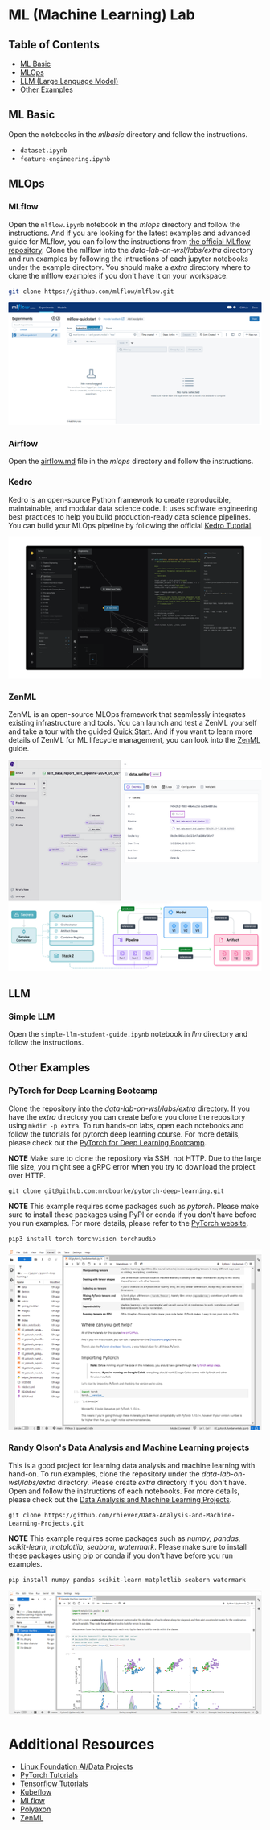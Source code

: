 # ML (Machine Learning) Lab

## Table of Contents
- [ML Basic](#ml-basic)
- [MLOps](#mlops)
- [LLM (Large Language Model)](#llm)
- [Other Examples](#other-examples)

## ML Basic
Open the notebooks in the *mlbasic* directory and follow the instructions.
- `dataset.ipynb`
- `feature-engineering.ipynb`

## MLOps
### MLflow
Open the `mlflow.ipynb` notebook in the *mlops* directory and follow the instructions. And if you are looking for the latest examples and advanced guide for MLflow, you can follow the instructions from [the official MLflow repository](https://github.com/mlflow/mlflow). Clone the mlflow into the *data-lab-on-wsl/labs/extra* directory and run examples by following the intructions of each jupyter notebooks under the example directory. You should make a *extra* directory where to clone the mlflow examples if you don't have it on your workspace.
```bash
git clone https://github.com/mlflow/mlflow.git
```

![mlflow-web](../images/wsl-jupyter-mlflow-web.png)

### Airflow
Open the [airflow.md](mlops/airflow.md) file in the *mlops* directory and follow the instructions.

### Kedro
Kedro is an open-source Python framework to create reproducible, maintainable, and modular data science code. It uses software engineering best practices to help you build production-ready data science pipelines. You can build your MLOps pipeline by following the official [Kedro Tutorial](https://docs.kedro.org/en/stable/tutorial/spaceflights_tutorial.html).

![kedro-viz](../images/wsl-jupyter-kedro-viz.png)

### ZenML
ZenML is an open-source MLOps framework that seamlessly integrates existing infrastructure and tools. You can launch and test a ZenML yourself and take a tour with the guided [Quick Start](https://github.com/zenml-io/zenml/tree/main/examples/quickstart). And if you want to learn more details of ZenML for ML lifecycle management, you can look into the [ZenML](https://github.com/zenml-io/zenml) guide.

![wsl-jupyter-zenml-pipelines](../images/wsl-jupyter-zenml-pipelines.png)
![wsl-jupyter-zenml-server-comp](../images/wsl-jupyter-zenml-server-comp.png)

## LLM
### Simple LLM
Open the `simple-llm-student-guide.ipynb` notebook in *llm* directory and follow the instructions.

## Other Examples
### PyTorch for Deep Learning Bootcamp
Clone the repository into the *data-lab-on-wsl/labs/extra* directory. If you have the *extra* directory you can create before you clone the repository using `mkdir -p extra`. To run hands-on labs, open each notebooks and follow the tutorials for pytorch deep learning course. For more details, please check out the [PyTorch for Deep Learning Bootcamp](https://github.com/mrdbourke/pytorch-deep-learning).

**NOTE** Make sure to clone the repository via SSH, not HTTP. Due to the large file size, you might see a gRPC error when you try to download the project over HTTP.
```
git clone git@github.com:mrdbourke/pytorch-deep-learning.git
```

**NOTE** This example requires some packages such as *pytorch*. Please make sure to install these packages using PyPI or conda if you don't have before you run examples. For more details, please refer to the [PyTorch website](https://pytorch.org).
```
pip3 install torch torchvision torchaudio
```

![wsl-jupyter-dl-pytorch-bootcamp](../images/wsl-jupyter-dl-pytorch-bootcamp.png)

### Randy Olson's Data Analysis and Machine Learning projects
This is a good project for learning data analysis and machine learning with hand-on. To run examples, clone the repository under the *data-lab-on-wsl/labs/extra* directory. Please create *extra* directory if you don't have. Open and follow the instructions of each notebooks. For more details, please check out the [Data Analysis and Machine Learning Projects](https://github.com/rhiever/Data-Analysis-and-Machine-Learning-Projects).

```
git clone https://github.com/rhiever/Data-Analysis-and-Machine-Learning-Projects.git
```

**NOTE** This example requires some packages such as *numpy, pandas, scikit-learn, matplotlib, seaborn, watermark*. Please make sure to install these packages using pip or conda if you don't have before you run examples.
```
pip install numpy pandas scikit-learn matplotlib seaborn watermark
```

![wsl-jupyter-da-ml-randy](../images/wsl-jupyter-da-ml-randy.png)

# Additional Resources
- [Linux Foundation AI/Data Projects](https://lfaidata.foundation/projects/)
- [PyTorch Tutorials](https://pytorch.org/tutorials/)
- [Tensorflow Tutorials](https://www.tensorflow.org/tutorials)
- [Kubeflow](https://www.kubeflow.org/)
- [MLflow](https://mlflow.org/)
- [Polyaxon](https://polyaxon.com/)
- [ZenML](https://www.zenml.io/)
